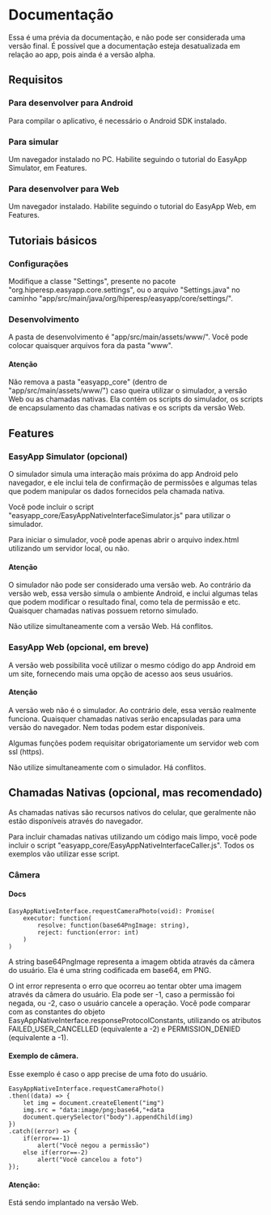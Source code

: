# Documentação

Essa é uma prévia da documentação, e não pode ser considerada uma versão final. É possível que a documentação
esteja desatualizada em relação ao app, pois ainda é a versão alpha.

## Requisitos

### Para desenvolver para Android

Para compilar o aplicativo, é necessário o Android SDK instalado.

### Para simular

Um navegador instalado no PC. Habilite seguindo o tutorial do EasyApp Simulator, em Features.

### Para desenvolver para Web

Um navegador instalado. Habilite seguindo o tutorial do EasyApp Web, em Features.

## Tutoriais básicos

### Configurações

Modifique a classe "Settings", presente no pacote "org.hiperesp.easyapp.core.settings", ou o arquivo
"Settings.java" no caminho "app/src/main/java/org/hiperesp/easyapp/core/settings/".

### Desenvolvimento

A pasta de desenvolvimento é "app/src/main/assets/www/". Você pode colocar quaisquer arquivos fora da pasta
"www".

#### Atenção

Não remova a pasta "easyapp_core" (dentro de "app/src/main/assets/www/") caso queira utilizar o simulador, a
versão Web ou as chamadas nativas. Ela contém os scripts do simulador, os scripts de encapsulamento das
chamadas nativas e os scripts da versão Web.

## Features

### EasyApp Simulator (opcional)

O simulador simula uma interação mais próxima do app Android pelo navegador, e ele inclui tela de confirmação
de permissões e algumas telas que podem manipular os dados fornecidos pela chamada nativa.

Você pode incluir o script "easyapp_core/EasyAppNativeInterfaceSimulator.js" para utilizar o simulador.

Para iniciar o simulador, você pode apenas abrir o arquivo index.html utilizando um servidor local, ou não.

#### Atenção

O simulador não pode ser considerado uma versão web. Ao contrário da versão web, essa versão simula o ambiente
Android, e inclui algumas telas que podem modificar o resultado final, como tela de permissão e etc. Quaisquer
chamadas nativas possuem retorno simulado.

Não utilize simultaneamente com a versão Web. Há conflitos.

### EasyApp Web (opcional, em breve)

A versão web possibilita você utilizar o mesmo código do app Android em um site, fornecendo mais uma opção de
acesso aos seus usuários.

#### Atenção

A versão web não é o simulador. Ao contrário dele, essa versão realmente funciona. Quaisquer chamadas nativas
serão encapsuladas para uma versão do navegador. Nem todas podem estar disponíveis.

Algumas funções podem requisitar obrigatoriamente um servidor web com ssl (https).

Não utilize simultaneamente com o simulador. Há conflitos.

## Chamadas Nativas (opcional, mas recomendado)

As chamadas nativas são recursos nativos do celular, que geralmente não estão disponíveis através do
navegador.

Para incluir chamadas nativas utilizando um código mais limpo, você pode incluir o script
"easyapp_core/EasyAppNativeInterfaceCaller.js". Todos os exemplos vão utilizar esse script.

### Câmera

#### Docs

```
EasyAppNativeInterface.requestCameraPhoto(void): Promise(
    executor: function(
        resolve: function(base64PngImage: string),
        reject: function(error: int)
    )
)
```

A string base64PngImage representa a imagem obtida através da câmera do usuário. Ela é uma string codificada em base64, em PNG.

O int error representa o erro que ocorreu ao tentar obter uma imagem através da câmera do usuário.
Ela pode ser -1, caso a permissão foi negada, ou -2, caso o usuário cancele a operação.
Você pode comparar com as constantes do objeto EasyAppNativeInterface.responseProtocolConstants,
utilizando os atributos FAILED_USER_CANCELLED (equivalente a -2) e PERMISSION_DENIED (equivalente a -1).

#### Exemplo de câmera.

Esse exemplo é caso o app precise de uma foto do usuário.

```
EasyAppNativeInterface.requestCameraPhoto()
.then((data) => {
    let img = document.createElement("img")
    img.src = "data:image/png;base64,"+data
    document.querySelector("body").appendChild(img)
})
.catch((error) => {
    if(error==-1)
        alert("Você negou a permissão")
    else if(error==-2)
        alert("Você cancelou a foto")
});
```

#### Atenção:

Está sendo implantado na versão Web.
